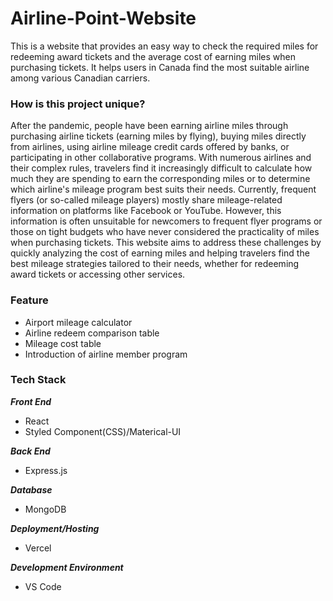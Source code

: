 # Airline-Point-Website
This is a website that provides an easy way to check the required miles for redeeming award tickets and the average cost of earning miles when purchasing tickets. It helps users in Canada find the most suitable airline among various Canadian carriers.

### How is this project unique?
After the pandemic, people have been earning airline miles through purchasing airline tickets (earning miles by flying), buying miles directly from airlines, using airline mileage credit cards offered by banks, or participating in other collaborative programs. With numerous airlines and their complex rules, travelers find it increasingly difficult to calculate how much they are spending to earn the corresponding miles or to determine which airline's mileage program best suits their needs. Currently, frequent flyers (or so-called mileage players) mostly share mileage-related information on platforms like Facebook or YouTube. However, this information is often unsuitable for newcomers to frequent flyer programs or those on tight budgets who have never considered the practicality of miles when purchasing tickets. This website aims to address these challenges by quickly analyzing the cost of earning miles and helping travelers find the best mileage strategies tailored to their needs, whether for redeeming award tickets or accessing other services.

### Feature
- Airport mileage calculator
- Airline redeem comparison table
- Mileage cost table
- Introduction of airline member program

### Tech Stack
***Front End***
- React
- Styled Component(CSS)/Materical-UI

***Back End***
- Express.js

***Database***
- MongoDB

***Deployment/Hosting***
- Vercel

***Development Environment***
- VS Code